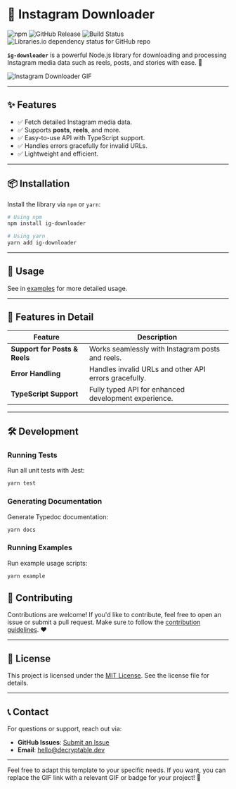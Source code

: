 # 📸 Instagram Downloader

![npm](https://img.shields.io/npm/v/ig-downloader)
![GitHub Release](https://img.shields.io/github/v/release/decryptable/ig-downloader)
![Build Status](https://img.shields.io/github/actions/workflow/status/decryptable/ig-downloader/publish.yml)
![Libraries.io dependency status for GitHub repo](https://img.shields.io/librariesio/github/decryptable/ig-downloader)


**`ig-downloader`** is a powerful Node.js library for downloading and processing Instagram media data such as reels, posts, and stories with ease. 🚀

![Instagram Downloader GIF](https://media.giphy.com/media/26BRuo6sLetdllPAQ/giphy.gif)

---

## ✨ Features

- ✅ Fetch detailed Instagram media data.
- ✅ Supports **posts**, **reels**, and more.
- ✅ Easy-to-use API with TypeScript support.
- ✅ Handles errors gracefully for invalid URLs.
- ✅ Lightweight and efficient.

---

## 📦 Installation

Install the library via `npm` or `yarn`:

```bash
# Using npm
npm install ig-downloader

# Using yarn
yarn add ig-downloader
```

---

## 🚀 Usage

See in [examples](/ig-downloader/functions/index.InstagramDownloader.html) for more detailed usage.

---

## 🌟 Features in Detail

| Feature                       | Description                                           |
| ----------------------------- | ----------------------------------------------------- |
| **Support for Posts & Reels** | Works seamlessly with Instagram posts and reels.      |
| **Error Handling**            | Handles invalid URLs and other API errors gracefully. |
| **TypeScript Support**        | Fully typed API for enhanced development experience.  |

---

## 🛠️ Development

### Running Tests

Run all unit tests with Jest:

```bash
yarn test
```

### Generating Documentation

Generate Typedoc documentation:

```bash
yarn docs
```

### Running Examples

Run example usage scripts:

```bash
yarn example
```

## 🔗 Contributing

Contributions are welcome! If you'd like to contribute, feel free to open an issue or submit a pull request. Make sure to follow the [contribution guidelines](CONTRIBUTING.md). ❤️

---

## 📜 License

This project is licensed under the [MIT License](./LICENSE). See the license file for details.

---

## 📞 Contact

For questions or support, reach out via:

- **GitHub Issues**: [Submit an Issue](https://github.com/decryptable/ig-downloader/issues)
- **Email**: [hello@decryptable.dev](mailto:hello@decryptable.dev)

---

Feel free to adapt this template to your specific needs. If you want, you can replace the GIF link with a relevant GIF or badge for your project! 🚀
